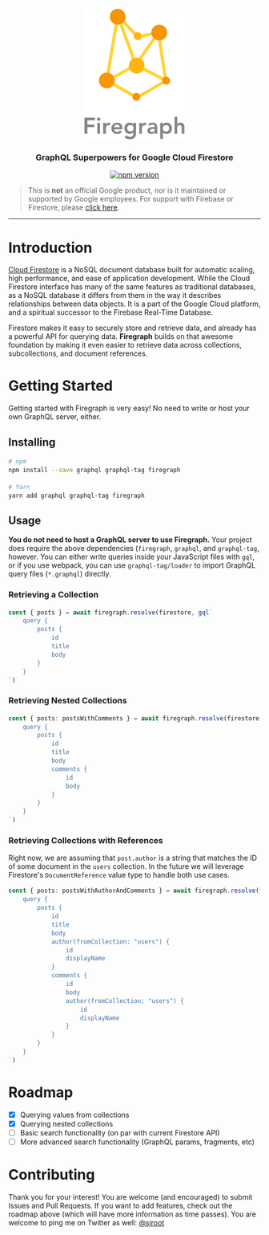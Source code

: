 <p align="center">
    <img src="./assets/logo.png" width="200px"/>
</p>
<h3 align="center">GraphQL Superpowers for Google Cloud Firestore</h3>

<p align="center">
    <a href="https://badge.fury.io/js/firegraph">
        <img src="https://badge.fury.io/js/firegraph.svg" alt="npm version" height="18">
    </a>
</p>

> This is **not** an official Google product, nor is it maintained or supported by Google employees. For support with Firebase or Firestore, please [click here](https://firebase.google.com/support/).

___

# Introduction

[Cloud Firestore](https://cloud.google.com/firestore/docs/) is a NoSQL document database built for automatic scaling, high performance, and ease of application development. While the Cloud Firestore interface has many of the same features as traditional databases, as a NoSQL database it differs from them in the way it describes relationships between data objects. It is a part of the Google Cloud platform, and a spiritual successor to the Firebase Real-Time Database.

Firestore makes it easy to securely store and retrieve data, and already has a powerful API for querying data. **Firegraph** builds on that awesome foundation by making it even easier to retrieve data across collections, subcollections, and document references.

# Getting Started

Getting started with Firegraph is very easy! No need to write or host your own GraphQL server, either.

## Installing

``` bash
# npm
npm install --save graphql graphql-tag firegraph

# Yarn
yarn add graphql graphql-tag firegraph
```

## Usage

**You do not need to host a GraphQL server to use Firegraph.** Your project does require the above dependencies (`firegraph`, `graphql`, and `graphql-tag`, however. You can either write queries inside your JavaScript files with `gql`, or if you use webpack, you can use `graphql-tag/loader` to import GraphQL query files (`*.graphql`) directly.

### Retrieving a Collection

``` typescript
const { posts } = await firegraph.resolve(firestore, gql`
    query {
        posts {
            id
            title
            body
        }
    }
`)
```
### Retrieving Nested Collections

``` typescript
const { posts: postsWithComments } = await firegraph.resolve(firestore, gql`
    query {
        posts {
            id
            title
            body
            comments {
                id
                body
            }
        }
    }
`)
```

### Retrieving Collections with References

Right now, we are assuming that `post.author` is a string that matches the ID of some document in the `users` collection. In the future we will leverage Firestore's `DocumentReference` value type to handle both use cases.

``` typescript
const { posts: postsWithAuthorAndComments } = await firegraph.resolve(firestore, gql`
    query {
        posts {
            id
            title
            body
            author(fromCollection: "users") {
                id
                displayName
            }
            comments {
                id
                body
                author(fromCollection: "users") {
                    id
                    displayName
                }
            }
        }
    }
`)
```

# Roadmap

- [x] Querying values from collections
- [x] Querying nested collections
- [ ] Basic search functionality (on par with current Firestore API)
- [ ] More advanced search functionality (GraphQL params, fragments, etc)

# Contributing

Thank you for your interest! You are welcome (and encouraged) to submit Issues and Pull Requests. If you want to add features, check out the roadmap above (which will have more information as time passes). You are welcome to ping me on Twitter as well: [@sjroot](https://twitter.com/sjroot)
